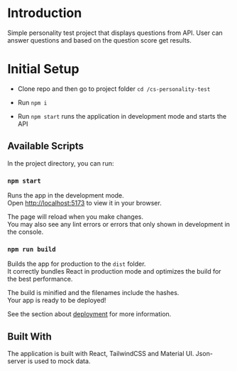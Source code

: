 # Introduction

Simple personality test project that displays questions from API. User can answer questions and based on the question score get results.

# Initial Setup

* Clone repo and then go to project folder `cd /cs-personality-test`

* Run `npm i`

* Run `npm start` runs the application in development mode and starts the API

## Available Scripts

In the project directory, you can run:

### `npm start`

Runs the app in the development mode.\
Open [http://localhost:5173](http://localhost:5173) to view it in your browser.

The page will reload when you make changes.\
You may also see any lint errors or errors that only shown in development in the console.

### `npm run build`

Builds the app for production to the `dist` folder.\
It correctly bundles React in production mode and optimizes the build for the best performance.

The build is minified and the filenames include the hashes.\
Your app is ready to be deployed!

See the section about [deployment](https://vitejs.dev/guide/static-deploy.html) for more information.

## Built With

The application is built with React, TailwindCSS and Material UI. Json-server is used to mock data.
